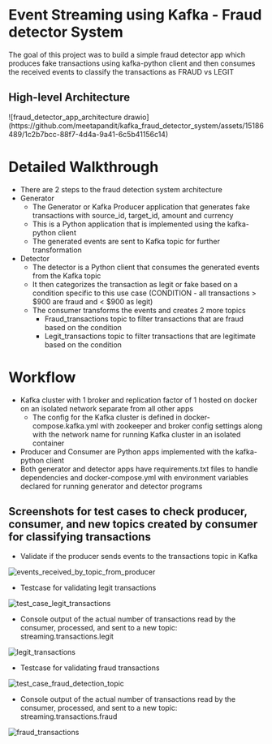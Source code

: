 # Event Streaming using Kafka - Fraud detector System

The goal of this project was to build a simple fraud detector app which produces fake transactions using kafka-python client and then consumes the received events to classify the transactions as FRAUD vs LEGIT

## High-level Architecture

<div align=”center”>![fraud_detector_app_architecture drawio](https://github.com/meetapandit/kafka_fraud_detector_system/assets/15186489/1c2b7bcc-88f7-4d4a-9a41-6c5b41156c14)</div>

# Detailed Walkthrough
- There are 2 steps to the fraud detection system architecture
- Generator
  - The Generator or Kafka Producer application that generates fake transactions with source_id, target_id, amount and currency
  - This is a Python application that is implemented using the kafka-python client
  - The generated events are sent to Kafka topic for further transformation
- Detector
    - The detector is a Python client that consumes the generated events from the Kafka topic
    - It then categorizes the transaction as legit or fake based on a condition specific to this use case (CONDITION - all transactions > $900 are fraud and < $900 as legit)
    - The consumer transforms the events and creates 2 more topics
      - Fraud_transactions topic to filter transactions that are fraud based on the condition
      - Legit_transactions topic to filter transactions that are legitimate based on the condition

# Workflow
- Kafka cluster with 1 broker and replication factor of 1 hosted on docker on an isolated network separate from all other apps
  - The config for the Kafka cluster is defined in docker-compose.kafka.yml with zookeeper and broker config settings along with the network name for running Kafka cluster in an isolated container
- Producer and Consumer are Python apps implemented with the kafka-python client
- Both generator and detector apps have requirements.txt files to handle dependencies and docker-compose.yml with environment variables declared for running generator and detector programs

## Screenshots for test cases to check producer, consumer, and new topics created by consumer for classifying transactions

- Validate if the producer sends events to the transactions topic in Kafka

![events_received_by_topic_from_producer](https://github.com/meetapandit/kafka_fraud_detector_system/assets/15186489/85040c27-9f2c-489f-9022-5a2d26af648e)

- Testcase for validating legit transactions

![test_case_legit_transactions](https://github.com/meetapandit/kafka_fraud_detector_system/assets/15186489/4a9cbb0b-86ad-45ef-9ffa-a03226f71519)

- Console output of the actual number of transactions read by the consumer, processed, and sent to a new topic: streaming.transactions.legit

![legit_transactions](https://github.com/meetapandit/kafka_fraud_detector_system/assets/15186489/aa259bf4-7aad-497e-aee9-fb0603e07b7b)

- Testcase for validating fraud transactions

![test_case_fraud_detection_topic](https://github.com/meetapandit/kafka_fraud_detector_system/assets/15186489/b5f7ce0c-5eb4-4737-93b5-6c6fc6882d25)

- Console output of the actual number of transactions read by the consumer, processed, and sent to a new topic: streaming.transactions.fraud

![fraud_transactions](https://github.com/meetapandit/kafka_fraud_detector_system/assets/15186489/ca0fea4f-1fb2-481c-bf4e-768fdc33cedd)

